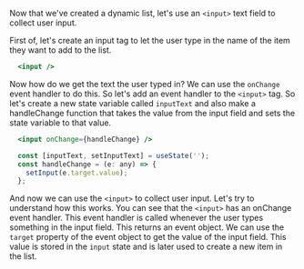 Now that we've created a dynamic list, let's use an `<input>` text field to collect user input.

First of, let's create an input tag to let the user type in the name of the item they want to add to the list.

```jsx
  <input />
```

Now how do we get the text the user typed in? We can use the `onChange` event handler to do this. So let's add an event handler to the `<input>` tag. So let's create a new state variable called `inputText` and also make a handleChange function that takes the value from the input field and sets the state variable to that value.

```jsx
  <input onChange={handleChange} />
```

```jsx
  const [inputText, setInputText] = useState('');
  const handleChange = (e: any) => {
    setInput(e.target.value);
  };
```


And now we can use the `<input>` to collect user input. Let's try to understand how this works. You can see that the `<input>` has an onChange event handler. This event handler is called whenever the user types something in the input field. This returns an event object. We can use the `target` property of the event object to get the value of the input field. This value is stored in the `input` state and is later used to create a new item in the list.

